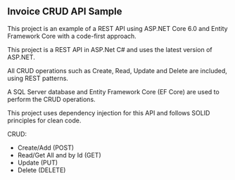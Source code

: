 ## Invoice CRUD API Sample

This project is an example of a REST API using ASP.NET Core 6.0 and Entity Framework Core with a code-first approach.

This project is a REST API in ASP.Net C# and uses the latest version of ASP.NET.

All CRUD operations such as Create, Read, Update and Delete are included, using REST patterns.

A SQL Server database and Entity Framework Core (EF Core) are used to perform the CRUD operations.

This project uses dependency injection for this API and follows SOLID principles for clean code.

CRUD:

+ Create/Add (POST)
+ Read/Get All and by Id (GET)
+ Update (PUT)
+ Delete (DELETE)
